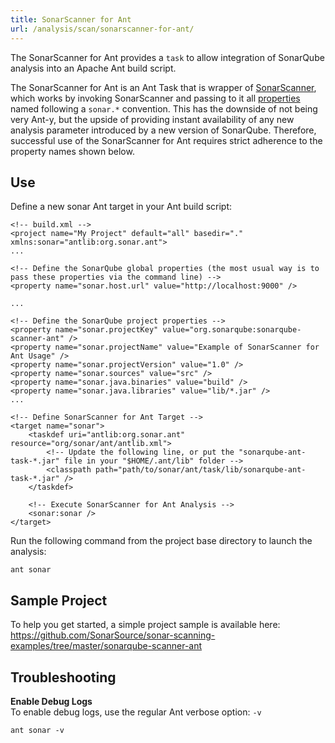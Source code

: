 ```yaml
---
title: SonarScanner for Ant
url: /analysis/scan/sonarscanner-for-ant/
---
```


<update-center updatecenterkey="scannerant"></update-center>

The SonarScanner for Ant provides a `task` to allow integration of SonarQube analysis into an Apache Ant build script.

The SonarScanner for Ant is an Ant Task that is wrapper of [SonarScanner](/analysis/scan/sonarscanner/), which works by invoking SonarScanner and passing to it all [properties](/analysis/analysis-parameters/) named following a `sonar.*` convention. This has the downside of not being very Ant-y, but the upside of providing instant availability of any new analysis parameter introduced by a new version of SonarQube. Therefore, successful use of the SonarScanner for Ant requires strict adherence to the property names shown below.


## Use
Define a new sonar Ant target in your Ant build script:
```
<!-- build.xml -->
<project name="My Project" default="all" basedir="." xmlns:sonar="antlib:org.sonar.ant">
...
  
<!-- Define the SonarQube global properties (the most usual way is to pass these properties via the command line) -->
<property name="sonar.host.url" value="http://localhost:9000" />
 
...
  
<!-- Define the SonarQube project properties -->
<property name="sonar.projectKey" value="org.sonarqube:sonarqube-scanner-ant" />
<property name="sonar.projectName" value="Example of SonarScanner for Ant Usage" />
<property name="sonar.projectVersion" value="1.0" />
<property name="sonar.sources" value="src" />
<property name="sonar.java.binaries" value="build" />
<property name="sonar.java.libraries" value="lib/*.jar" />
...
 
<!-- Define SonarScanner for Ant Target -->
<target name="sonar">
    <taskdef uri="antlib:org.sonar.ant" resource="org/sonar/ant/antlib.xml">
        <!-- Update the following line, or put the "sonarqube-ant-task-*.jar" file in your "$HOME/.ant/lib" folder -->
        <classpath path="path/to/sonar/ant/task/lib/sonarqube-ant-task-*.jar" />
    </taskdef>
 
    <!-- Execute SonarScanner for Ant Analysis -->
    <sonar:sonar />
</target>
```
Run the following command from the project base directory to launch the analysis:
```
ant sonar
```


## Sample Project
To help you get started, a simple project sample is available here: https://github.com/SonarSource/sonar-scanning-examples/tree/master/sonarqube-scanner-ant

## Troubleshooting
**Enable Debug Logs**  
To enable debug logs, use the regular Ant verbose option: `-v`
```
ant sonar -v
```
